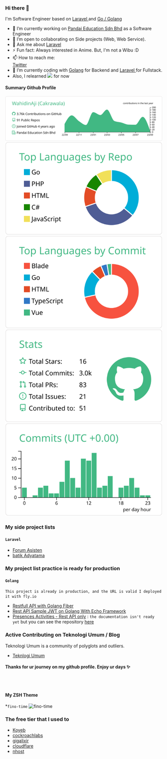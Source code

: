 ### Hi there 👋

<!--
**WahidinAji/WahidinAji** is a ✨ _special_ ✨ repository because its `README.md` (this file) appears on your GitHub profile.

Here are some ideas to get you started:

- 🔭 I’m currently working on ...
- 🌱 I’m currently learning ...
- 👯 I’m looking to collaborate on ...
- 🤔 I’m looking for help with ...
- 💬 Ask me about ...
- 📫 How to reach me: ...
- 😄 Pronouns: ...
- ⚡ Fun fact: ...
-->

I'm Software Engineer based on <a href="https://laravel.com/docs"> Laravel </a> and [Go / Golang](https://go.dev/)
<ul>
  <li>
    🔭 I’m currently working on <a href="https://pandai.org/">Pandai Education Sdn Bhd</a> as a Software Engineer
  </li>
  <li>👯 I’m open to collaborating on Side projects (Web, Web Service).</li>
  <li>💬 Ask me about <a href="https://laravel.com/docs"> Laravel </a></li>
  <li>⚡ Fun fact: Always interested in Anime. But, I'm not a Wibu :D</li>
  <li>
    📫 How to reach me: 
    <br>
    <a href="https://twitter.com/a17wahidin"> Twitter </a>
  </li>
  <li>🌱 I’m currently coding with <a href="https://go.dev/">Golang</a> for Backend and <a href="https://laravel.com/docs"> Laravel </a> for Fullstack.</li>
  <li>
    Also, I relearned 
    <img src="https://camo.githubusercontent.com/36bec898636fa1af91f44976e109fe05b312b7dfcd62edead398a7efedbcd8a8/68747470733a2f2f75706c6f61642e77696b696d656469612e6f72672f77696b6970656469612f636f6d6d6f6e732f7468756d622f302f30642f435f53686172705f776f72646d61726b2e7376672f34363470782d435f53686172705f776f72646d61726b2e7376672e706e67" width="2%"/>
    for now
  </li>
</ul>


#### Summary Github Profile

[![](https://raw.githubusercontent.com/WahidinAji/generate-github-profile-summary-cards/master/profile-summary-card-output/vue/0-profile-details.svg)](https://github.com/vn7n24fzkq/github-profile-summary-cards)
[![](https://raw.githubusercontent.com/WahidinAji/generate-github-profile-summary-cards/master/profile-summary-card-output/vue/1-repos-per-language.svg)](https://github.com/vn7n24fzkq/github-profile-summary-cards) [![](https://raw.githubusercontent.com/WahidinAji/generate-github-profile-summary-cards/master/profile-summary-card-output/vue/2-most-commit-language.svg)](https://github.com/vn7n24fzkq/github-profile-summary-cards)
[![](https://raw.githubusercontent.com/WahidinAji/generate-github-profile-summary-cards/master/profile-summary-card-output/vue/3-stats.svg)](https://github.com/vn7n24fzkq/github-profile-summary-cards) [![](https://raw.githubusercontent.com/WahidinAji/generate-github-profile-summary-cards/master/profile-summary-card-output/vue/4-productive-time.svg)](https://github.com/vn7n24fzkq/github-profile-summary-cards)


### My side project lists
#### `Laravel`
* [Forum Asisten](https://forumasisten.or.id/)
* [batik Adyatama](https://batikadyatma.com/)

### My project list practice is ready for production
#### `Golang`
```
This project is already in production, and the URL is valid I deployed it with fly.io
```
* [Restfull API with Golang Fiber](https://slice-fiber.fly.dev/)
* [Rest API Sample JWT on Golang With Echo Framework](https://go-jwt.fly.dev/)
* [Presences Activities - Rest API only](https://presences.fly.dev/) : `the documentation isn't ready yet` but you can see the repository [here](https://github.com/WahidinAji/presence-activities)

### Active Contributing on Teknologi Umum / Blog
Teknologi Umum is a community of polyglots and outliers.

* [Teknlogi Umum](https://github.com/teknologi-umum/blog)

#### Thanks for ur journey on my github profile. Enjoy ur days ✨

<!-- [![Top Langs](https://github-readme-stats.vercel.app/api/top-langs/?username=WahidinAji&layout=compact)](https://github.com/WahidinAji/github-readme-stats) -->
<br>
<br>


#### My ZSH Theme 
*`fino-time`
<img src="https://user-images.githubusercontent.com/49100982/108254806-82cfdf80-716c-11eb-9bbc-2d9648109b31.jpg" alt="fino-time">




### The free tier that I used to
* <a href="https://www.koyeb.com/">Koyeb</a>
* <a href="https://cockroachlabs.cloud/">cockroachlabs</a>
* <a href="https://www.gigalixir.com/">gigalixir</a>
* <a href="https://www.cloudflare.com/">cloudflare</a>
* <a href="https://nhost.io/">nhost</a>

